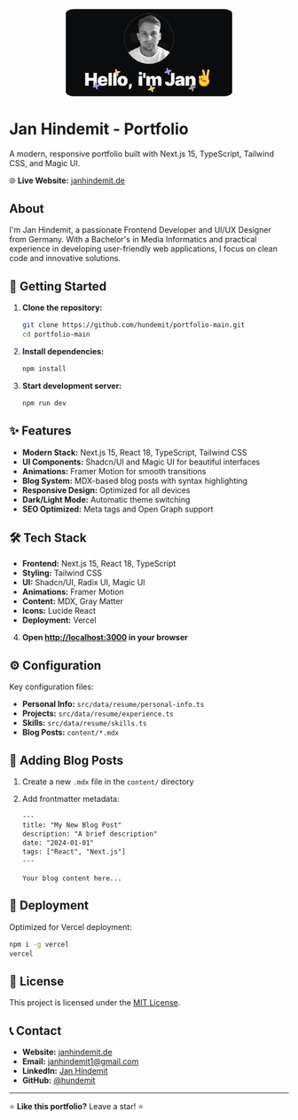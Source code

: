 <div align="center">
<img alt="Jan Hindemit Portfolio" src="public/Opengraphimage.png" width="300"  style="border-radius: 5%;">
</div>

# Jan Hindemit - Portfolio

A modern, responsive portfolio built with Next.js 15, TypeScript, Tailwind CSS, and Magic UI.

🌐 **Live Website:** [janhindemit.de](https://janhindemit.de)

## About

I'm Jan Hindemit, a passionate Frontend Developer and UI/UX Designer from Germany. With a Bachelor's in Media Informatics and practical experience in developing user-friendly web applications, I focus on clean code and innovative solutions.

## 🚀 Getting Started

1. **Clone the repository:**

   ```bash
   git clone https://github.com/hundemit/portfolio-main.git
   cd portfolio-main
   ```

2. **Install dependencies:**

   ```bash
   npm install
   ```

3. **Start development server:**

   ```bash
   npm run dev
   ```

## ✨ Features

- **Modern Stack:** Next.js 15, React 18, TypeScript, Tailwind CSS
- **UI Components:** Shadcn/UI and Magic UI for beautiful interfaces
- **Animations:** Framer Motion for smooth transitions
- **Blog System:** MDX-based blog posts with syntax highlighting
- **Responsive Design:** Optimized for all devices
- **Dark/Light Mode:** Automatic theme switching
- **SEO Optimized:** Meta tags and Open Graph support

## 🛠️ Tech Stack

- **Frontend:** Next.js 15, React 18, TypeScript
- **Styling:** Tailwind CSS
- **UI:** Shadcn/UI, Radix UI, Magic UI
- **Animations:** Framer Motion
- **Content:** MDX, Gray Matter
- **Icons:** Lucide React
- **Deployment:** Vercel

4. **Open [http://localhost:3000](http://localhost:3000) in your browser**

## ⚙️ Configuration

Key configuration files:

- **Personal Info:** `src/data/resume/personal-info.ts`
- **Projects:** `src/data/resume/experience.ts`
- **Skills:** `src/data/resume/skills.ts`
- **Blog Posts:** `content/*.mdx`

## 📝 Adding Blog Posts

1. Create a new `.mdx` file in the `content/` directory
2. Add frontmatter metadata:

   ```mdx
   ---
   title: "My New Blog Post"
   description: "A brief description"
   date: "2024-01-01"
   tags: ["React", "Next.js"]
   ---

   Your blog content here...
   ```

## 🚀 Deployment

Optimized for Vercel deployment:

```bash
npm i -g vercel
vercel
```

## 📄 License

This project is licensed under the [MIT License](LICENSE).

## 📞 Contact

- **Website:** [janhindemit.de](https://janhindemit.de)
- **Email:** [janhindemit1@gmail.com](mailto:janhindemit1@gmail.com)
- **LinkedIn:** [Jan Hindemit](https://www.linkedin.com/in/jan-hindemit/)
- **GitHub:** [@hundemit](https://github.com/hundemit)

---

⭐ **Like this portfolio?** Leave a star! ⭐
